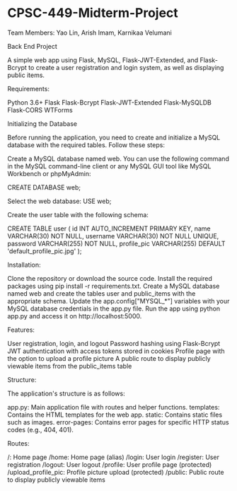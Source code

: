 # CPSC-449-Midterm-Project
Team Members: Yao Lin, Arish Imam, Karnikaa Velumani

Back End Project

A simple web app using Flask, MySQL, Flask-JWT-Extended, and Flask-Bcrypt to create a user registration and login system, as well as displaying public items.

Requirements:

Python 3.6+
Flask
Flask-Bcrypt
Flask-JWT-Extended
Flask-MySQLDB
Flask-CORS
WTForms

Initializing the Database

Before running the application, you need to create and initialize a MySQL database with the required tables. Follow these steps:

Create a MySQL database named web. You can use the following command in the MySQL command-line client or any MySQL GUI tool like MySQL Workbench or phpMyAdmin:

CREATE DATABASE web;

Select the web database:
USE web;

Create the user table with the following schema:

CREATE TABLE user (
    id INT AUTO_INCREMENT PRIMARY KEY,
    name VARCHAR(30) NOT NULL,
    username VARCHAR(30) NOT NULL UNIQUE,
    password VARCHAR(255) NOT NULL,
    profile_pic VARCHAR(255) DEFAULT 'default_profile_pic.jpg'
);


Installation:

Clone the repository or download the source code.
Install the required packages using pip install -r requirements.txt.
Create a MySQL database named web and create the tables user and public_items with the appropriate schema.
Update the app.config["MYSQL_*"] variables with your MySQL database credentials in the app.py file.
Run the app using python app.py and access it on http://localhost:5000.

Features:

User registration, login, and logout
Password hashing using Flask-Bcrypt
JWT authentication with access tokens stored in cookies
Profile page with the option to upload a profile picture
A public route to display publicly viewable items from the public_items table

Structure:

The application's structure is as follows:

app.py: Main application file with routes and helper functions.
templates: Contains the HTML templates for the web app.
static: Contains static files such as images.
error-pages: Contains error pages for specific HTTP status codes (e.g., 404, 401).

Routes:

/: Home page
/home: Home page (alias)
/login: User login
/register: User registration
/logout: User logout
/profile: User profile page (protected)
/upload_profile_pic: Profile picture upload (protected)
/public: Public route to display publicly viewable items
